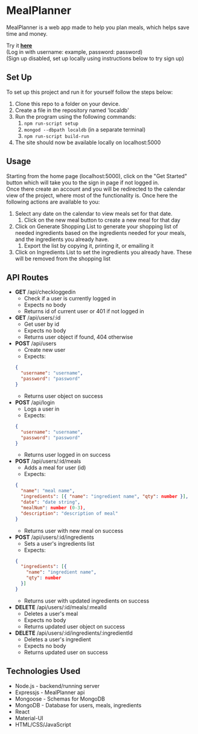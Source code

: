 # MealPlanner
MealPlanner is a web app made to help you plan meals, which helps save time and money.

Try it **[here](https://the-meal-planner.herokuapp.com/)**  
(Log in with username: example, password: password)  
(Sign up disabled, set up locally using instructions below to try sign up)

## Set Up

To set up this project and run it for yourself follow the steps below:
1. Clone this repo to a folder on your device.
2. Create a file in the repository named 'localdb'
3. Run the program using the following commands:
   1. `npm run-script setup`
   2. `mongod --dbpath localdb` (in a separate terminal)
   3. `npm run-script build-run`
4. The site should now be available locally on localhost:5000

## Usage

Starting from the home page (localhost:5000), click on the "Get Started" button which will take you to the sign in page if not logged in.  
Once there create an account and you will be redirected to the calendar view of the project, where most of the functionality is. Once here the following actions are available to you:
1. Select any date on the calendar to view meals set for that date.
   1. Click on the new meal button to create a new meal for that day
2. Click on Generate Shopping List to generate your shopping list of needed ingredients based on the ingredients needed for your meals, and the ingredients you already have.
   1. Export the list by copying it, printing it, or emailing it
3. Click on Ingredients List to set the ingredients you already have. These will be removed from the shopping list

## API Routes

* **GET** /api/checkloggedin
   * Check if a user is currently logged in
   * Expects no body
   * Returns id of current user or 401 if not logged in
* **GET** /api/users/:id
   * Get user by id
   * Expects no body
   * Returns user object if found, 404 otherwise
* **POST** /api/users
   * Create new user
   * Expects:
   ```json
   {
     "username": "username",
     "password": "password"
   }
   ```
   * Returns user object on success
* **POST** /api/login
   * Logs a user in
   * Expects:
   ```json
   {
     "username": "username",
     "password": "password"
   }
   ```
   * Returns user logged in on success
* **POST** /api/users/:id/meals
   * Adds a meal for user (id)
   * Expects:
   ```json
   {
     "name": "meal name",
     "ingredients": [{ "name": "ingredient name", "qty": number }],
     "date": "date string",
     "mealNum": number (0-3),
     "description": "description of meal"
   }
   ```
   * Returns user with new meal on success
* **POST** /api/users/:id/ingredients
   * Sets a user's ingredients list
   * Expects:
   ```json
   {
     "ingredients": [{
       "name": "ingredient name",
       "qty": number
     }]
   }
   ```
   * Returns user with updated ingredients on success
* **DELETE** /api/users/:id/meals/:mealId
   * Deletes a user's meal
   * Expects no body
   * Returns updated user object on success
* **DELETE** /api/users/:id/ingredients/:ingredientId
   * Deletes a user's ingredient
   * Expects no body
   * Returns updated user on success

## Technologies Used

* Node.js - backend/running server
* Expressjs - MealPlanner api
* Mongoose - Schemas for MongoDB
* MongoDB - Database for users, meals, ingredients
* React
* Material-UI
* HTML/CSS/JavaScript
